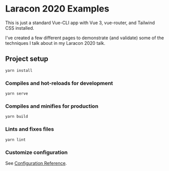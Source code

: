 # Laracon 2020 Examples

This is just a standard Vue-CLI app with Vue 3, vue-router, and Tailwind CSS installed.

I've created a few different pages to demonstrate (and validate) some of the
techniques I talk about in my Laracon 2020 talk.

## Project setup
```
yarn install
```

### Compiles and hot-reloads for development
```
yarn serve
```

### Compiles and minifies for production
```
yarn build
```

### Lints and fixes files
```
yarn lint
```

### Customize configuration
See [Configuration Reference](https://cli.vuejs.org/config/).

